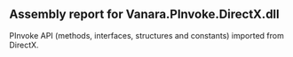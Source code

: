 ## Assembly report for Vanara.PInvoke.DirectX.dll
PInvoke API (methods, interfaces, structures and constants) imported from DirectX.
